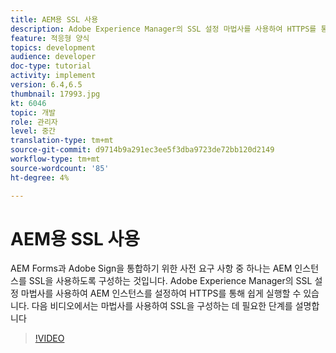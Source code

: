 ```yaml
---
title: AEM용 SSL 사용
description: Adobe Experience Manager의 SSL 설정 마법사를 사용하여 HTTPS를 통해 실행할 AEM 인스턴스를 설정합니다.
feature: 적응형 양식
topics: development
audience: developer
doc-type: tutorial
activity: implement
version: 6.4,6.5
thumbnail: 17993.jpg
kt: 6046
topic: 개발
role: 관리자
level: 중간
translation-type: tm+mt
source-git-commit: d9714b9a291ec3ee5f3dba9723de72bb120d2149
workflow-type: tm+mt
source-wordcount: '85'
ht-degree: 4%

---
```



# AEM용 SSL 사용

AEM Forms과 Adobe Sign을 통합하기 위한 사전 요구 사항 중 하나는 AEM 인스턴스를 SSL을 사용하도록 구성하는 것입니다. Adobe Experience Manager의 SSL 설정 마법사를 사용하여 AEM 인스턴스를 설정하여 HTTPS를 통해 쉽게 실행할 수 있습니다.
다음 비디오에서는 마법사를 사용하여 SSL을 구성하는 데 필요한 단계를 설명합니다

>[!VIDEO](https://video.tv.adobe.com/v/17993/?quality=9&learn=on)